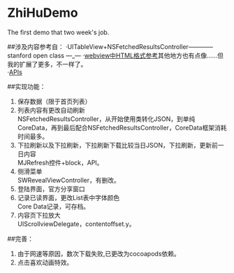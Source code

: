 # ZhiHuDemo
The first demo that two week's job.

##涉及内容参考自：
·UITableView+NSFetchedResultsController————stanford open class
—_—
·[webview中HTML格式参考](https://github.com/gnou/FakeZhihuDaily)其他地方也有点像……但我的扩展了更多，不一样了。
<br>
·[APIs](https://github.com/izzyleung/ZhihuDailyPurify/wiki/%E7%9F%A5%E4%B9%8E%E6%97%A5%E6%8A%A5-API-%E5%88%86%E6%9E%90)

##实现功能：
1. 保存数据（限于首页列表）
2. 列表内容有更改自动刷新<br>NSFetchedResultsController，从开始使用类转化JSON，到单纯CoreData，再到最后配合NSFetchedResultsController，CoreData框架消耗时间最多。
3. 下拉刷新以及下拉刷新，下拉刷新下载比较当日JSON，下拉刷新，更新前一日内容<br> MJRefresh控件+block，API。
4. 侧滑菜单<br>SWRevealViewController，有删改。
5. 登陆界面，官方分享窗口
6. 记录已读界面，更改List表中字体颜色<br>Core Data记录，可存档。
7. 内容页下拉放大<br>UIScrollviewDelegate，contentoffset.y。

##完善：
1. 由于网速等原因，数次下载失败,已更改为cocoapods依赖。
2. 点击喜欢动画特效。
